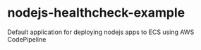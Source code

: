 # nodejs-healthcheck-example
Default application for deploying nodejs apps to ECS using AWS CodePipeline
